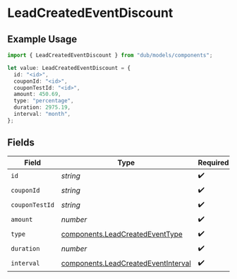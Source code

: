 # LeadCreatedEventDiscount

## Example Usage

```typescript
import { LeadCreatedEventDiscount } from "dub/models/components";

let value: LeadCreatedEventDiscount = {
  id: "<id>",
  couponId: "<id>",
  couponTestId: "<id>",
  amount: 450.69,
  type: "percentage",
  duration: 2975.19,
  interval: "month",
};
```

## Fields

| Field                                                                                      | Type                                                                                       | Required                                                                                   | Description                                                                                |
| ------------------------------------------------------------------------------------------ | ------------------------------------------------------------------------------------------ | ------------------------------------------------------------------------------------------ | ------------------------------------------------------------------------------------------ |
| `id`                                                                                       | *string*                                                                                   | :heavy_check_mark:                                                                         | N/A                                                                                        |
| `couponId`                                                                                 | *string*                                                                                   | :heavy_check_mark:                                                                         | N/A                                                                                        |
| `couponTestId`                                                                             | *string*                                                                                   | :heavy_check_mark:                                                                         | N/A                                                                                        |
| `amount`                                                                                   | *number*                                                                                   | :heavy_check_mark:                                                                         | N/A                                                                                        |
| `type`                                                                                     | [components.LeadCreatedEventType](../../models/components/leadcreatedeventtype.md)         | :heavy_check_mark:                                                                         | N/A                                                                                        |
| `duration`                                                                                 | *number*                                                                                   | :heavy_check_mark:                                                                         | N/A                                                                                        |
| `interval`                                                                                 | [components.LeadCreatedEventInterval](../../models/components/leadcreatedeventinterval.md) | :heavy_check_mark:                                                                         | N/A                                                                                        |
